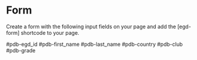 # Form
Create a form with the following input fields on your page and add the [egd-form] shortcode to your page.


#pdb-egd_id
#pdb-first_name
#pdb-last_name
#pdb-country
#pdb-club
#pdb-grade